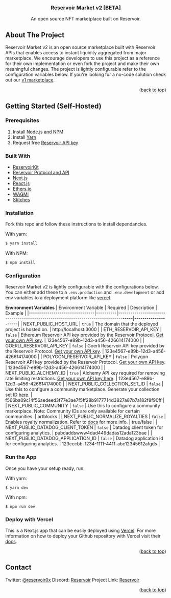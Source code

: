 <h3 align="center">Reservoir Market v2 [BETA]</h3>
  <p align="center">
An open source NFT marketplace built on Reservoir.

<!-- ABOUT THE PROJECT -->

## About The Project

Reservoir Market v2 is an open source marketplace built with Reservoir APIs that enables access to instant liquidity aggregated from major marketplace. We encourage developers to use this project as a reference for their own implementation or even fork the project and make their own meaningful changes. The project is lightly configurable refer to the configuration variables below. If you're looking for a no-code solution check out our [v1 marketplace](https://github.com/reservoirprotocol/marketplace-v1).

<p align="right">(<a href="#top">back to top</a>)</p>

<!-- GETTING STARTED -->

## Getting Started (Self-Hosted)

### Prerequisites

1. Install [Node.js and NPM](https://docs.npmjs.com/downloading-and-installing-node-js-and-npm)
2. Install [Yarn](https://classic.yarnpkg.com/en/docs/install)
3. Request free [Reservoir API key](https://reservoir.tools/request-api-key)

### Built With

- [ReservoirKit](https://docs.reservoir.tools/docs/reservoir-kit)
- [Reservoir Protocol and API](https://reservoirprotocol.github.io/)
- [Next.js](https://nextjs.org/)
- [React.js](https://reactjs.org/)
- [Ethers.io](https://ethers.io/)
- [WAGMI](https://wagmi.sh/)
- [Stitches](https://stitches.dev/docs/variants)

### Installation

Fork this repo and follow these instructions to install dependancies.

With yarn:

```bash
$ yarn install
```

With NPM:

```bash
$ npm install
```

### Configuration

Reservoir Market v2 is lightly configurable with the configurations below. You can either add these to a `.env.production` and `.env.development` or add env variables to a deployment platform like [vercel](https://vercel.com/).

**Environment Variables**
| Environment Variable | Required | Description | Example |
|--------------------------------|----------|-------------------------------------------------------------------------------------|---------------------|
| NEXT_PUBLIC_HOST_URL | `true` | The domain that the deployed project is hosted on. | http://localhost:3000 |
| ETH_RESERVOIR_API_KEY | `false` | Ethereum Reservoir API key provided by the Reservoir Protocol. [Get your own API key](https://reservoir.tools/request-api-key). | 123e4567-e89b-12d3-a456-426614174000 |
| GOERLI_RESERVOIR_API_KEY | `false` | Goerli Reservoir API key provided by the Reservoir Protocol. [Get your own API key](https://reservoir.tools/request-api-key). | 123e4567-e89b-12d3-a456-426614174000 |
| POLYGON_RESERVOIR_API_KEY | `false` | Polygon Reservoir API key provided by the Reservoir Protocol. [Get your own API key](https://reservoir.tools/request-api-key). | 123e4567-e89b-12d3-a456-426614174000 |
| NEXT_PUBLIC_ALCHEMY_ID | `true` | Alchemy API key required for removing rate limiting restrictions. [Get your own API key here](https://docs.alchemy.com/alchemy/introduction/getting-started#1.create-an-alchemy-key). | 123e4567-e89b-12d3-a456-426614174000 |
| NEXT_PUBLIC_COLLECTION_SET_ID | `false` | Use this to configure a community marketplace. Generate your collection set ID [here](https://docs.reservoir.tools/reference/postcollectionssetsv1). | f566ba09c14f56aedeed3f77e3ae7f5ff28b9177714d3827a87b7a182f8f90ff |
| NEXT_PUBLIC_COMMUNITY | `false` | Use this to configure a community marketplace. Note: Community IDs are only available for certain communities. | artblocks |
| NEXT_PUBLIC_NORMALIZE_ROYALTIES | `false` | Enables royalty normalization. Refer to [docs](https://docs.reservoir.tools/docs/normalized-royalties) for more info. | true/false |
| NEXT_PUBLIC_DATADOG_CLIENT_TOKEN | `false` | Datadog client token for configuring analytics. | pubdaddswww4dad449dadas12ada123bae |
| NEXT_PUBLIC_DATADOG_APPLICATION_ID | `false` | Datadog application id for configuring analytics. | 123cccbb-1234-1111-4411-abc12345612afgds |

### Run the App

Once you have your setup ready, run:

With yarn:

    $ yarn dev

With npm:

    $ npm run dev

### Deploy with Vercel

This is a Next.js app that can be easily deployed using [Vercel](https://vercel.com/). For more information on how to deploy your Github repository with Vercel visit their [docs](https://vercel.com/docs/concepts/projects/overview).

<p align="right">(<a href="#top">back to top</a>)</p>

<!-- CONTACT -->

## Contact

Twitter: [@reservoir0x](https://twitter.com/reservoir0x)
Discord: [Reservoir](https://discord.gg/j5K9fESNwh)
Project Link: [Reservoir](https://reservoirprotocol.github.io/)

<p align="right">(<a href="#top">back to top</a>)</p>
